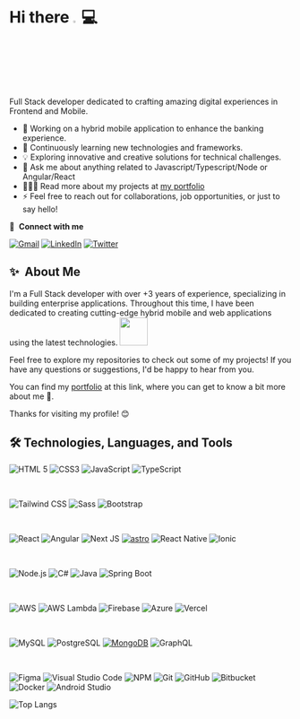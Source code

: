 <!-- **Guille0197/Guille0197** is a ✨ _special_ ✨ repository because its `README.md` (this file) appears on your GitHub profile. -->

<!-- Title & Banner -->
# Hi there <a href="https://www..com/"><img src="https://media.giphy.com/media/hvRJCLFzcasrR4ia7z/giphy.gif" width="3%"></a>💻

Full Stack developer dedicated to crafting amazing digital experiences in Frontend and Mobile.

- 🔭 Working on a hybrid mobile application to enhance the banking experience.
- 🌱 Continuously learning new technologies and frameworks.
- 💡 Exploring innovative and creative solutions for technical challenges.
- 💬 Ask me about anything related to Javascript/Typescript/Node or Angular/React
- 👨🏾‍💻 Read more about my projects at [my portfolio](https://guille0197.github.io/portafolio/)
- ⚡  Feel free to reach out for collaborations, job opportunities, or just to say hello!


🔗 &nbsp;**Connect with me**

[![Gmail](https://img.shields.io/badge/Gmail-Guillermo_Navarro-808080?style=for-the-badge&logo=gmail&logoColor=white&labelColor=EA4335)](mailto:gnavarro0197@gmail.com)
[![LinkedIn](https://img.shields.io/badge/LinkedIn-Guillermo_Navarro-808080?style=for-the-badge&logo=linkedin&logoColor=white&labelColor=0077B5)](https://www.linkedin.com/in/guillermo-antonio-navarro)
[![Twitter](https://img.shields.io/badge/Twitter-Guillermo_Navarro-808080?style=for-the-badge&logo=twitter&logoColor=white&labelColor=1DA1F2)](https://twitter.com/gan01_97) <br>

## ✨&nbsp; About Me
 
I'm a Full Stack developer with over +3 years of experience, specializing in building enterprise applications. 
Throughout this time, I have been dedicated to creating cutting-edge hybrid mobile and web applications using the latest technologies. <img src="https://media.giphy.com/media/WUlplcMpOCEmTGBtBW/giphy.gif" width="50">


Feel free to explore my repositories to check out some of my projects! If you have any questions or suggestions, I'd be happy to hear from you.


You can find my [portfolio]() at this link, where you can get to know a bit more about me 📲.


Thanks for visiting my profile! 😊


## 🛠️ Technologies, Languages, and Tools
<!-- Fronted Basic -->
![HTML 5](https://img.shields.io/badge/html5-E34F26?style=for-the-badge&logo=html5&logoColor=white&labelColor=E34F26)
![CSS3](https://img.shields.io/badge/CSS3-1572B6?style=for-the-badge&logo=css3&logoColor=white&labelColor=1572B6)
![JavaScript](https://img.shields.io/badge/javascript-F7DF1E?style=for-the-badge&logo=javascript&logoColor=black&labelColor=F7DF1E)
![TypeScript](https://img.shields.io/badge/TypeScript-3178C6?style=for-the-badge&logo=typescript&logoColor=white)

<br>

<!-- CSS Styling -->
![Tailwind CSS](https://img.shields.io/badge/tailwind%20css-38B2AC?style=for-the-badge&logo=tailwind-css&logoColor=white&labelColor=38B2AC)
![Sass](https://img.shields.io/badge/sass-CC6699?style=for-the-badge&logo=sass&logoColor=white&labelColor=CC6699)
![Bootstrap](https://img.shields.io/badge/bootstrap-7952B3?style=for-the-badge&logo=bootstrap&logoColor=white&labelColor=7952B3)

<br>

<!-- Framework fronted -->
![React](https://img.shields.io/badge/react-61DAFB?style=for-the-badge&logo=react&logoColor=black&labelColor=61DAFB)
![Angular](https://img.shields.io/badge/angular-EA4335?style=for-the-badge&logo=angular&logoColor=white&labelColor=EA4335)
![Next JS](https://img.shields.io/badge/Next-black?style=for-the-badge&logo=next.js&logoColor=white)
<a href='https://astro.build/' target="_blank"><img alt='astro' src='https://img.shields.io/badge/Astro-100000?style=for-the-badge&logo=astro&logoColor=white&labelColor=E34F26&color=E34F26'/></a>
![React Native](https://img.shields.io/badge/react_native-61DAFB?style=for-the-badge&logo=react&logoColor=black&labelColor=61DAFB)
![Ionic](https://img.shields.io/badge/ionic-3880FF?style=for-the-badge&logo=ionic&logoColor=white&labelColor=3880FF)

<br>

<!-- Programming language -->
![Node.js](https://img.shields.io/badge/Node.js-8CC84B?style=for-the-badge&logo=node.js&logoColor=white)
![C#](https://img.shields.io/badge/C%23-239120?style=for-the-badge&logo=c-sharp&logoColor=white)
![Java](https://img.shields.io/badge/Java-007396?style=for-the-badge&logo=java&logoColor=white)
![Spring Boot](https://img.shields.io/badge/Spring_Boot-6DB33F?style=for-the-badge&logo=spring-boot&logoColor=white)


<br>

<!-- Cloud -->
![AWS](https://img.shields.io/badge/AWS-232F3E?style=for-the-badge&logo=amazon-aws&logoColor=white)
![AWS Lambda](https://img.shields.io/badge/AWS_Lambda-FF9900?style=for-the-badge&logo=amazon-aws&logoColor=white)
![Firebase](https://img.shields.io/badge/firebase-FFCA28?style=for-the-badge&logo=firebase&logoColor=black&labelColor=FFCA28)
![Azure](https://img.shields.io/badge/Microsoft_Azure-0089D6?style=for-the-badge&logo=microsoft-azure&logoColor=white)
![Vercel](https://img.shields.io/badge/Vercel-000000?style=for-the-badge&logo=vercel&logoColor=white)

<br>

<!-- Data base -->
![MySQL](https://img.shields.io/badge/mysql-4479A1?style=for-the-badge&logo=mysql&logoColor=white&labelColor=4479A1)
![PostgreSQL](https://img.shields.io/badge/PostgreSQL-336791?style=for-the-badge&logo=postgresql&logoColor=white)
[![MongoDB](https://img.shields.io/badge/MongoDB-47A248?style=for-the-badge&logo=mongodb&logoColor=white&labelColor=47A248)]()
![GraphQL](https://img.shields.io/badge/GraphQL-E434AA?style=for-the-badge&logo=graphql&logoColor=white)


<br>

<!-- Tools -->
![Figma](https://img.shields.io/badge/figma-F24E1E?style=for-the-badge&logo=figma&logoColor=white&labelColor=F24E1E)
![Visual Studio Code](https://img.shields.io/badge/Visual%20Studio%20Code-0078d7.svg?style=for-the-badge&logo=visual-studio-code&logoColor=white)
![NPM](https://img.shields.io/badge/npm-CB3837?style=for-the-badge&logo=npm&logoColor=white)
![Git](https://img.shields.io/badge/Git-F05032?style=for-the-badge&logo=git&logoColor=white)
![GitHub](https://img.shields.io/badge/GitHub-181717?style=for-the-badge&logo=github&logoColor=white)
![Bitbucket](https://img.shields.io/badge/Bitbucket-0052CC?style=for-the-badge&logo=bitbucket&logoColor=white)
![Docker](https://img.shields.io/badge/docker-%230db7ed.svg?style=for-the-badge&logo=docker&logoColor=white)
![Android Studio](https://img.shields.io/badge/Android%20Studio-3DDC84.svg?style=for-the-badge&logo=android-studio&logoColor=white)


<!-- Chart -->
![Top Langs](https://github-readme-stats.vercel.app/api/top-langs/?username=guille0197&layout=compact)

